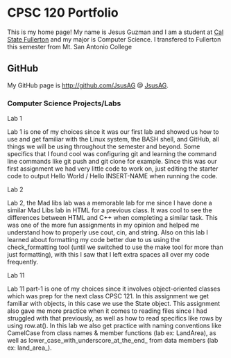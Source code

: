 # CPSC 120 Portfolio 

This is my home page! My name is Jesus Guzman and I am a student at [Cal State Fullerton](http://www.fullerton.edu/) and my major is Computer Science. I transfered to Fullerton this semester from Mt. San Antonio College  

## GitHub

My GitHub page is http://github.com/JsusAG @ [JsusAG](http://github.com/JsusAG).

### Computer Science Projects/Labs

Lab 1

Lab 1 is one of my choices since it was our first lab and showed us how to use and get familiar with the Linux system, the BASH shell, and GitHub, all things we will be using throughout the semester and beyond. Some specifics that I found cool was configuring git and learning the command line commands like git push and git clone for example. Since this was our first assignment we had very little code to work on, just editing the starter code to output Hello World / Hello INSERT-NAME when running the code.  

Lab 2

Lab 2, the Mad libs lab was a memorable lab for me since I have done a similar Mad Libs lab in HTML for a previous class. It was cool to see the differences between HTML and C++ when completing a similar task. This was one of the more fun assignments in my opinion and helped me understand how to properly use cout, cin, and string. Also on this lab I learned about formatting my code better due to us using the check_formatting tool (until we switched to use the make tool for more than just formatting), with this I saw that I left extra spaces all over my code frequently.

Lab 11

Lab 11 part-1 is one of my choices since it involves object-oriented classes which was prep for the next class CPSC 121. In this assignment we get familiar with objects, in this case we use the State object. This assignment also gave me more practice when it comes to reading files since I had struggled with that previously, as well as how to read specifics like rows by using row.at(). In this lab we also get practice with naming conventions like CamelCase from class names & member functions (lab ex: LandArea), as well as lower_case_with_underscore_at_the_end_ from data members (lab ex: land_area_).
